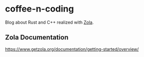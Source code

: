 # coffee-n-coding

Blog about Rust and C++ realized with [Zola](https://www.getzola.org/).

## Zola Documentation

https://www.getzola.org/documentation/getting-started/overview/
